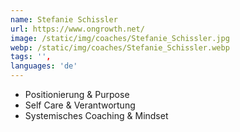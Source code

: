 ```yaml
---
name: Stefanie Schissler
url: https://www.ongrowth.net/
image: /static/img/coaches/Stefanie_Schissler.jpg
webp: /static/img/coaches/Stefanie_Schissler.webp
tags: '',
languages: 'de'
---
```


<ul><li>Positionierung &amp; Purpose</li><li>Self Care &amp; Verantwortung</li><li>Systemisches Coaching &amp; Mindset</li></ul>